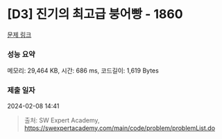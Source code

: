 # [D3] 진기의 최고급 붕어빵 - 1860 

[문제 링크](https://swexpertacademy.com/main/code/problem/problemDetail.do?contestProbId=AV5LsaaqDzYDFAXc) 

### 성능 요약

메모리: 29,464 KB, 시간: 686 ms, 코드길이: 1,619 Bytes

### 제출 일자

2024-02-08 14:41



> 출처: SW Expert Academy, https://swexpertacademy.com/main/code/problem/problemList.do
